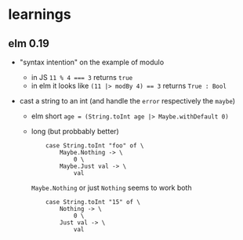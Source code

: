 # learnings

## elm 0.19
- "syntax intention" on the example of modulo
    - in JS `11 % 4 === 3` returns `true`
    - in elm it looks like `(11 |> modBy 4) == 3` returns `True : Bool`

- cast a string to an int (and handle the `error` respectively the `maybe`)
    - elm short `age = (String.toInt age |> Maybe.withDefault 0)`
    - long (but probbably better)
        ```
            case String.toInt "foo" of \
                Maybe.Nothing -> \
                    0 \
                Maybe.Just val -> \
                    val
        ```

        `Maybe.Nothing` or just `Nothing` seems to work both

        ```
            case String.toInt "15" of \
                Nothing -> \
                    0 \
                Just val -> \
                    val
        ```
